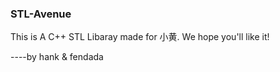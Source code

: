 ### STL-Avenue
This is A C++ STL Libaray made for 小黄. 
We hope you'll like it!

----by hank & fendada
